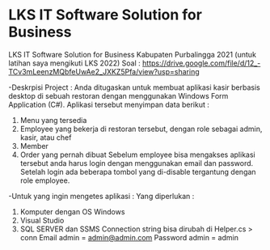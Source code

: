 # LKS IT Software Solution for Business
LKS IT Software Solution for Business Kabupaten Purbalingga 2021 (untuk latihan saya mengikuti LKS 2022)
Soal : https://drive.google.com/file/d/12_-TCv3mLeenzMQbfeUwAe2_JXKZ5Pfa/view?usp=sharing

-Deskrpisi Project :
  Anda ditugaskan untuk membuat aplikasi kasir berbasis desktop di sebuah restoran dengan menggunakan Windows Form Application (C#). Aplikasi tersebut menyimpan data berikut :
1. Menu yang tersedia
2. Employee yang bekerja di restoran tersebut, dengan role sebagai admin, kasir, atau chef
3. Member
4. Order yang pernah dibuat
  Sebelum employee bisa mengakses aplikasi tersebut anda harus login dengan menggunakan email dan password.
  Setelah login ada beberapa tombol yang di-disable tergantung dengan role employee.

-Untuk yang ingin mengetes aplikasi :
  Yang diperlukan :
1. Komputer dengan OS Windows
2. Visual Studio
3. SQL SERVER dan SSMS
  Connection string bisa dirubah di Helper.cs > conn
  Email admin = admin@admin.com
  Password admin = admin
